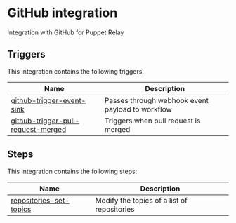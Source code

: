 # GitHub integration

Integration with GitHub for Puppet Relay

## Triggers

This integration contains the following triggers:

| Name | Description |
|------|-------------|
| [github-trigger-event-sink](/triggers/github-trigger-event-sink) | Passes through webhook event payload to workflow |
| [github-trigger-pull-request-merged](/triggers/github-trigger-pull-request-merged) | Triggers when pull request is merged |

## Steps

This integration contains the following steps:

| Name | Description |
|------|-------------|
| [repositories-set-topics](/steps/repositories-set-topics) | Modify the topics of a list of repositories  |
